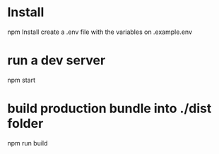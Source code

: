 # Install
npm Install
create a .env file with the variables on .example.env 

# run a dev server
npm start

# build production bundle into ./dist folder
npm run  build